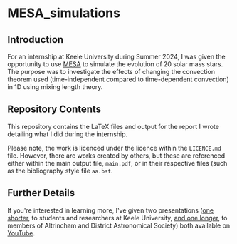 # MESA_simulations

## Introduction
For an internship at Keele University during Summer 2024, I was given the opportunity to use [MESA](https://docs.mesastar.org/) to simulate the evolution of 20 solar mass stars. The purpose was to investigate the effects of changing the convection theorem used (time-independent compared to time-dependent convection) in 1D using mixing length theory.

## Repository Contents
This repository contains the LaTeX files and output for the report I wrote detailing what I did during the internship. 

Please note, the work is licenced under the licence within the `LICENCE.md` file. However, there are works created by others, but these are referenced either within the main output file, `main.pdf`, or in their respective files (such as the bibliography style file `aa.bst`.

## Further Details
If you're interested in learning more, I've given two presentations ([one shorter](https://youtu.be/TeXpwEyD3O8), to students and researchers at Keele University, [and one longer](https://youtu.be/98_KHo6fLcY), to members of Altrincham and District Astronomical Society) both available on [YouTube](https://www.youtube.com/channel/UCemhlJi4JMCy_a6eJi0_kZQ). 
